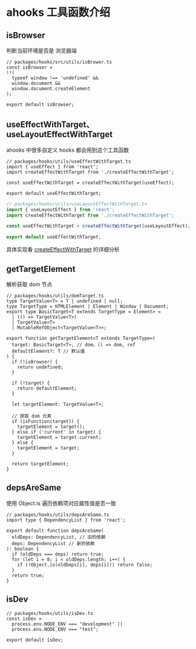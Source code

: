 <!--
 * @Author: HfWang
 * @Date: 2023-06-05 09:24:15
 * @LastEditors: HfWang
 * @LastEditTime: 2023-06-05 09:25:41
 * @FilePath: \hooks-analysis\hooks\ahooks\tools.md
-->

# ahooks 工具函数介绍

## isBrowser

判断当前环境是否是 浏览器端

```ts{3-7}
// packages/hooks/src/utils/isBrower.ts
const isBrowser =
!!(
  typeof window !== 'undefined' &&
  window.document &&
  window.document.createElement
);

export default isBrowser;
```

## useEffectWithTarget、useLayoutEffectWithTarget

ahooks 中很多自定义 hooks 都会用到这个工具函数

```ts{5}
// packages/hooks/utils/useEffectWithTarget.ts
import { useEffect } from 'react';
import createEffectWithTarget from './createEffectWithTarget';

const useEffectWithTarget = createEffectWithTarget(useEffect);

export default useEffectWithTarget;

```

```ts
// packages/hooks/utils/useLayoutEffectWithTarget.ts
import { useLayoutEffect } from 'react';
import createEffectWithTarget from './createEffectWithTarget';

const useEffectWithTarget = createEffectWithTarget(useLayoutEffect);

export default useEffectWithTarget;

```

具体实现看 [createEffectWithTarget](./createEffectWithTarget.html) 的详细分析

## getTargetElement

解析获取 dom 节点

```ts{4-7,23-30}
// packages/hooks/utils/domTarget.ts
type TargetValue<T> = T | undefined | null;
type TargetType = HTMLElement | Element | Window | Document;
export type BasicTarget<T extends TargetType = Element> =
  | (() => TargetValue<T>)
  | TargetValue<T>
  | MutableRefObject<TargetValue<T>>;

export function getTargetElement<T extends TargetType>(
  target: BasicTarget<T>, // dom，() => dom, ref
  defaultElement?: T // 默认值
) {
  if (!isBrowser) {
    return undefined;
  }

  if (!target) {
    return defaultElement;
  }

  let targetElement: TargetValue<T>;

  // 获取 dom 元素
  if (isFunction(target)) {
    targetElement = target();
  } else if ('current' in target) {
    targetElement = target.current;
  } else {
    targetElement = target;
  }

  return targetElement;
}
```

## depsAreSame

使用 Object.is 遍历依赖项对应属性值是否一致

```ts{8-12}
// packages/hooks/utils/depsAreSame.ts
import type { DependencyList } from 'react';

export default function depsAreSame(
  oldDeps: DependencyList, // 旧的依赖
  deps: DependencyList // 新的依赖
): boolean {
  if (oldDeps === deps) return true;
  for (let i = 0; i < oldDeps.length; i++) {
    if (!Object.is(oldDeps[i], deps[i])) return false;
  }
  return true;
}
```

## isDev

```ts{3,4}
// packages/hooks/utils/isDev.ts
const isDev =
  process.env.NODE_ENV === "development" ||
  process.env.NODE_ENV === "test";

export default isDev;
```
